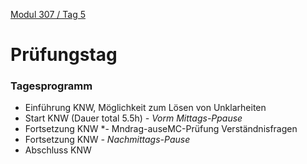  [Modul 307 / Tag 5](/ilv.307/051-modul-307)
# Prüfungstag
### Tagesprogramm

- Einführung KNW, Möglichkeit zum Lösen von Unklarheiten
- Start KNW (Dauer total 5.5h)
*- Vorm Mittags-Ppause*
- Fortsetzung KNW
*- Mndrag-auseMC-Prüfung Verständnisfragen
- Fortsetzung KNW
*- Nachmittags-Pause*
- Abschluss KNW


<!--stackedit_data:
eyJoaXN0b3J5IjpbMTQ2OTk2NTAxMiwxNzAyNTMzOTQzLC0xMj
M4Nzc4MzcsMTMzNjg2MDM1MCw3MzA5OTgxMTZdfQ==
-->